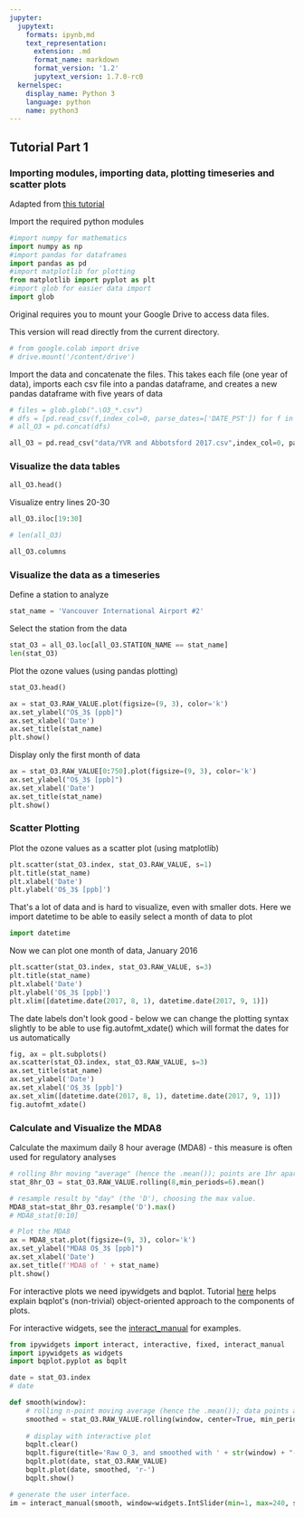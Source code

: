 ```yaml
---
jupyter:
  jupytext:
    formats: ipynb,md
    text_representation:
      extension: .md
      format_name: markdown
      format_version: '1.2'
      jupytext_version: 1.7.0-rc0
  kernelspec:
    display_name: Python 3
    language: python
    name: python3
---
```


<!-- #region colab_type="text" id="Af6e84nV4FvG" -->
## Tutorial Part 1
### Importing modules, importing data, plotting timeseries and scatter plots
Adapted from [this tutorial](https://drive.google.com/drive/folders/1Tj7pDVd33IKeeKaoKIGzvSiswPft56Tb)
<!-- #endregion -->

<!-- #region colab_type="text" id="fyF4Y6Zz_6RE" -->

Import the required python modules
<!-- #endregion -->

```python colab={} colab_type="code" id="unUVivdPmhNz"
#import numpy for mathematics
import numpy as np
#import pandas for dataframes
import pandas as pd
#import matplotlib for plotting
from matplotlib import pyplot as plt
#import glob for easier data import
import glob
```

<!-- #region colab_type="text" id="Aeu0GzWZFzRI" -->
Original requires you to mount your Google Drive to access data files.

This version will read directly from the  current directory.
<!-- #endregion -->

```python colab={"base_uri": "https://localhost:8080/", "height": 54} colab_type="code" executionInfo={"elapsed": 309, "status": "ok", "timestamp": 1591985663609, "user": {"displayName": "Rivkah Gardner-Frolick", "photoUrl": "", "userId": "01660883882147847432"}, "user_tz": 420} id="vLrL2spWA0sM" outputId="a95c932b-969b-4956-dde3-7272e61d19b7"
# from google.colab import drive
# drive.mount('/content/drive')
```

<!-- #region colab_type="text" id="mxnuV0L3AFGo" -->
Import the data and concatenate the files. This takes each file (one year of data), imports each csv file into a pandas dataframe, and creates a new pandas dataframe with five years of data
<!-- #endregion -->

```python colab={"base_uri": "https://localhost:8080/", "height": 72} colab_type="code" executionInfo={"elapsed": 5135, "status": "ok", "timestamp": 1590013640924, "user": {"displayName": "Rivkah Gardner-Frolick", "photoUrl": "", "userId": "01660883882147847432"}, "user_tz": 420} id="JBiBubDeAOOX" outputId="7fc5d8fd-d8f6-4fe7-8434-e47f78660658"
# files = glob.glob(".\O3_*.csv")
# dfs = [pd.read_csv(f,index_col=0, parse_dates=['DATE_PST']) for f in files]
# all_O3 = pd.concat(dfs)

all_O3 = pd.read_csv("data/YVR and Abbotsford 2017.csv",index_col=0, parse_dates=['date_pst'])
```

<!-- #region colab_type="text" id="oStzyJkTIKNb" -->
### Visualize the data tables
<!-- #endregion -->

```python colab={"base_uri": "https://localhost:8080/", "height": 431} colab_type="code" executionInfo={"elapsed": 393, "status": "ok", "timestamp": 1590014147392, "user": {"displayName": "Rivkah Gardner-Frolick", "photoUrl": "", "userId": "01660883882147847432"}, "user_tz": 420} id="cns_GR1ZGAZk" outputId="25690a3d-c257-4bd1-b7c0-1d912f6b56c5"
all_O3.head()
```

<!-- #region colab_type="text" id="-Dk47y7rwb-y" -->
Visualize entry lines 20-30
<!-- #endregion -->

```python colab={"base_uri": "https://localhost:8080/", "height": 828} colab_type="code" executionInfo={"elapsed": 410, "status": "ok", "timestamp": 1590014723405, "user": {"displayName": "Rivkah Gardner-Frolick", "photoUrl": "", "userId": "01660883882147847432"}, "user_tz": 420} id="3UWP8fFOwjTd" outputId="25326195-be63-4f1a-b174-f077e47a5a94"
all_O3.iloc[19:30]
```

```python
# len(all_O3)
```

```python colab={"base_uri": "https://localhost:8080/", "height": 86} colab_type="code" executionInfo={"elapsed": 337, "status": "ok", "timestamp": 1590014829352, "user": {"displayName": "Rivkah Gardner-Frolick", "photoUrl": "", "userId": "01660883882147847432"}, "user_tz": 420} id="N2Yq2JTjRF0x" outputId="125d684b-c907-4629-9ae2-0d71d2ddf3ef"
all_O3.columns
```

<!-- #region colab_type="text" id="iHiq-fsl6QzO" -->
### Visualize the data as a timeseries
<!-- #endregion -->

<!-- #region colab_type="text" id="LVc025nbF9R0" -->
Define a station to analyze
<!-- #endregion -->

```python colab={} colab_type="code" id="KqX5zZ0W_Ohy"
stat_name = 'Vancouver International Airport #2'
```

<!-- #region colab_type="text" id="xm6cZgUDI9Hj" -->
Select the station from the data
<!-- #endregion -->

```python colab={} colab_type="code" id="MHRSFQqEJS1s"
stat_O3 = all_O3.loc[all_O3.STATION_NAME == stat_name]
len(stat_O3)
```

<!-- #region colab_type="text" id="uBPdeAerJIdt" -->
Plot the ozone values (using pandas plotting)
<!-- #endregion -->

```python colab={"base_uri": "https://localhost:8080/", "height": 431} colab_type="code" executionInfo={"elapsed": 394, "status": "ok", "timestamp": 1590015124134, "user": {"displayName": "Rivkah Gardner-Frolick", "photoUrl": "", "userId": "01660883882147847432"}, "user_tz": 420} id="0M6yOOSxSUhx" outputId="7ff65380-4c5d-42fa-8bad-0bee892e0295"
stat_O3.head()
```

```python colab={"base_uri": "https://localhost:8080/", "height": 236} colab_type="code" executionInfo={"elapsed": 885, "status": "ok", "timestamp": 1590006827080, "user": {"displayName": "Rivkah Gardner-Frolick", "photoUrl": "", "userId": "01660883882147847432"}, "user_tz": 420} id="bNF4iMuDJV_9" outputId="15d6145a-641f-446e-9721-872cdf544187"
ax = stat_O3.RAW_VALUE.plot(figsize=(9, 3), color='k')
ax.set_ylabel("O$_3$ [ppb]")
ax.set_xlabel('Date')
ax.set_title(stat_name)
plt.show()
```

<!-- #region colab_type="text" id="g1-1E5CeNG5q" -->
Display only the first month of data
<!-- #endregion -->

```python colab={"base_uri": "https://localhost:8080/", "height": 253} colab_type="code" executionInfo={"elapsed": 805, "status": "ok", "timestamp": 1590015331768, "user": {"displayName": "Rivkah Gardner-Frolick", "photoUrl": "", "userId": "01660883882147847432"}, "user_tz": 420} id="1ZfpMBLCJrjJ" outputId="84610232-9735-4a19-e7f3-2c771363e954"
ax = stat_O3.RAW_VALUE[0:750].plot(figsize=(9, 3), color='k')
ax.set_ylabel("O$_3$ [ppb]")
ax.set_xlabel('Date')
ax.set_title(stat_name)
plt.show()
```

<!-- #region colab_type="text" id="ZxD9aI6q6Xdp" -->
### Scatter Plotting
<!-- #endregion -->

<!-- #region colab_type="text" id="evu1vX9K5ARz" -->
Plot the ozone values as a scatter plot (using matplotlib)
<!-- #endregion -->

```python colab={"base_uri": "https://localhost:8080/", "height": 312} colab_type="code" executionInfo={"elapsed": 599, "status": "ok", "timestamp": 1590007574272, "user": {"displayName": "Rivkah Gardner-Frolick", "photoUrl": "", "userId": "01660883882147847432"}, "user_tz": 420} id="vrb_rDy6y_TZ" outputId="d37cd728-30c3-4b1b-d65a-d333aeb35200"
plt.scatter(stat_O3.index, stat_O3.RAW_VALUE, s=1)
plt.title(stat_name)
plt.xlabel('Date')
plt.ylabel('O$_3$ [ppb]')
```

<!-- #region colab_type="text" id="hD-Yw5ZK5S7F" -->
That's a lot of data and is hard to visualize, even with smaller dots. Here we import datetime to be able to easily select a month of data to plot
<!-- #endregion -->

```python colab={} colab_type="code" id="cDzMjouP1xB7"
import datetime
```

<!-- #region colab_type="text" id="CFope3FR5d-o" -->
Now we can plot one month of data, January 2016
<!-- #endregion -->

```python colab={"base_uri": "https://localhost:8080/", "height": 312} colab_type="code" executionInfo={"elapsed": 615, "status": "ok", "timestamp": 1590008105674, "user": {"displayName": "Rivkah Gardner-Frolick", "photoUrl": "", "userId": "01660883882147847432"}, "user_tz": 420} id="NYBKoqFy3hTD" outputId="ab73aeb9-86ab-445d-9c7a-f721204a6236"
plt.scatter(stat_O3.index, stat_O3.RAW_VALUE, s=3)
plt.title(stat_name)
plt.xlabel('Date')
plt.ylabel('O$_3$ [ppb]')
plt.xlim([datetime.date(2017, 8, 1), datetime.date(2017, 9, 1)])
```

<!-- #region colab_type="text" id="35xbIhKN5jo6" -->
The date labels don't look good - below we can change the plotting syntax slightly to be able to use fig.autofmt_xdate() which will format the dates for us automatically
<!-- #endregion -->

```python colab={"base_uri": "https://localhost:8080/", "height": 305} colab_type="code" executionInfo={"elapsed": 881, "status": "ok", "timestamp": 1590008202725, "user": {"displayName": "Rivkah Gardner-Frolick", "photoUrl": "", "userId": "01660883882147847432"}, "user_tz": 420} id="3kB_p2RC06TM" outputId="6c949c2c-e3b0-451c-d038-16079d730c4d"
fig, ax = plt.subplots()
ax.scatter(stat_O3.index, stat_O3.RAW_VALUE, s=3)
ax.set_title(stat_name)
ax.set_ylabel('Date')
ax.set_xlabel('O$_3$ [ppb]')
ax.set_xlim([datetime.date(2017, 8, 1), datetime.date(2017, 9, 1)])
fig.autofmt_xdate()
```

<!-- #region colab_type="text" id="BMbDVgfQ6d8b" -->
### Calculate and Visualize the MDA8
<!-- #endregion -->

<!-- #region colab_type="text" id="oxWtAf9iJBMG" -->
Calculate the maximum daily 8 hour average (MDA8) - this measure is often used for regulatory analyses
<!-- #endregion -->

```python colab={} colab_type="code" id="Kl5jIy6gJUIR"
# rolling 8hr moving "average" (hence the .mean()); points are 1hr apart
stat_8hr_O3 = stat_O3.RAW_VALUE.rolling(8,min_periods=6).mean()

# resample result by "day" (the 'D'), choosing the max value. 
MDA8_stat=stat_8hr_O3.resample('D').max()
# MDA8_stat[0:10]

# Plot the MDA8
ax = MDA8_stat.plot(figsize=(9, 3), color='k')
ax.set_ylabel("MDA8 O$_3$ [ppb]")
ax.set_xlabel('Date')
ax.set_title(f'MDA8 of ' + stat_name)
plt.show()
```

For interactive plots we need ipywidgets and bqplot. Tutorial [here](https://coderzcolumn.com/tutorials/data-science/interactive-plotting-in-python-jupyter-notebook-using-bqplot) helps explain bqplot's (non-trivial) object-oriented approach to the components of plots. 

For interactive widgets, see the [interact_manual](https://ipywidgets.readthedocs.io/en/latest/examples/Using%20Interact.html) for examples. 

```python
from ipywidgets import interact, interactive, fixed, interact_manual
import ipywidgets as widgets
import bqplot.pyplot as bqplt

date = stat_O3.index
# date
```

```python
def smooth(window):    
    # rolling n-point moving average (hence the .mean()); data points are 1hr apart
    smoothed = stat_O3.RAW_VALUE.rolling(window, center=True, min_periods=6).mean()
    
    # display with interactive plot
    bqplt.clear()
    bqplt.figure(title='Raw O_3, and smoothed with ' + str(window) + "-hour window.")
    bqplt.plot(date, stat_O3.RAW_VALUE)
    bqplt.plot(date, smoothed, 'r-')
    bqplt.show()

# generate the user interface. 
im = interact_manual(smooth, window=widgets.IntSlider(min=1, max=240, step=1, value=24));
```

```python

```
